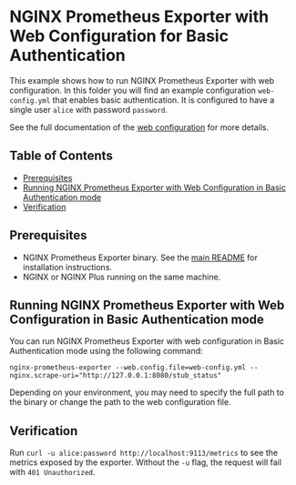 # NGINX Prometheus Exporter with Web Configuration for Basic Authentication

This example shows how to run NGINX Prometheus Exporter with web configuration. In this folder you will find an example
configuration `web-config.yml` that enables basic authentication. It is configured to have a single user `alice` with
password `password`.

See the full documentation of the
[web configuration](https://github.com/prometheus/exporter-toolkit/blob/master/docs/web-configuration.md) for more details.

<!-- START doctoc generated TOC please keep comment here to allow auto update -->
<!-- DON'T EDIT THIS SECTION, INSTEAD RE-RUN doctoc TO UPDATE -->
## Table of Contents

- [Prerequisites](#prerequisites)
- [Running NGINX Prometheus Exporter with Web Configuration in Basic Authentication mode](#running-nginx-prometheus-exporter-with-web-configuration-in-basic-authentication-mode)
- [Verification](#verification)

<!-- END doctoc generated TOC please keep comment here to allow auto update -->

## Prerequisites

- NGINX Prometheus Exporter binary. See the [main README](../../README.md) for installation instructions.
- NGINX or NGINX Plus running on the same machine.

## Running NGINX Prometheus Exporter with Web Configuration in Basic Authentication mode

You can run NGINX Prometheus Exporter with web configuration in Basic Authentication mode using the following command:

```console
nginx-prometheus-exporter --web.config.file=web-config.yml --nginx.scrape-uri="http://127.0.0.1:8080/stub_status"
```

Depending on your environment, you may need to specify the full path to the binary or change the path to the web
configuration file.

## Verification

Run `curl -u alice:password http://localhost:9113/metrics` to see the metrics exposed by the exporter. Without the `-u`
flag, the request will fail with `401 Unauthorized`.
